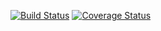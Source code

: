 [![Build Status](https://travis-ci.com/utkarshp21/swe1-app.svg?branch=continuous-integration)](https://travis-ci.com/utkarshp21/sw1-app)
[![Coverage Status](https://coveralls.io/repos/github/utkarshp21/swe1-app/badge.svg?branch=continuous-integration)](https://coveralls.io/github/utkarshp21/sw1-app?branch=continuous-integration)